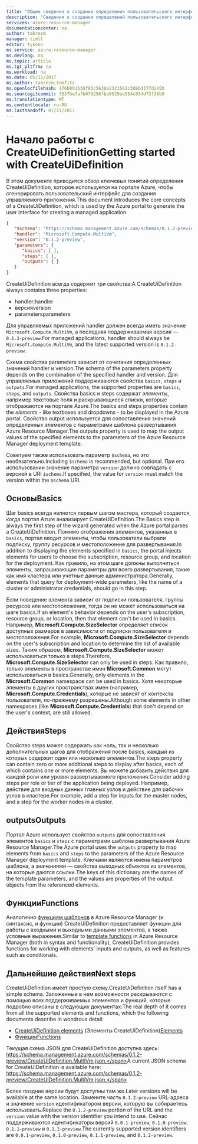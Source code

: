 ```yaml
---
title: "Общие сведения о создании определения пользовательского интерфейса для управляемых приложений Azure | Документация Майкрософт"
description: "Сведения о создании определений пользовательского интерфейса для управляемых приложений Azure"
services: azure-resource-manager
documentationcenter: na
author: tabrezm
manager: timlt
editor: tysonn
ms.service: azure-resource-manager
ms.devlang: na
ms.topic: article
ms.tgt_pltfrm: na
ms.workload: na
ms.date: 05/11/2017
ms.author: tabrezm;tomfitz
ms.openlocfilehash: 176b891538f85c5638a2321561c3d8bd377d245b
ms.sourcegitcommit: f537befafb079256fba0529ee554c034d73f36b0
ms.translationtype: MT
ms.contentlocale: ru-RU
ms.lasthandoff: 07/11/2017
---
```

# <a name="getting-started-with-createuidefinition"></a><span data-ttu-id="2b4db-103">Начало работы с CreateUiDefinition</span><span class="sxs-lookup"><span data-stu-id="2b4db-103">Getting started with CreateUiDefinition</span></span>
<span data-ttu-id="2b4db-104">В этом документе приводится обзор ключевых понятий определения CreateUiDefinition, которое используется на портале Azure, чтобы сгенерировать пользовательский интерфейс для создания управляемого приложения.</span><span class="sxs-lookup"><span data-stu-id="2b4db-104">This document introduces the core concepts of a CreateUiDefinition, which is used by the Azure portal to generate the user interface for creating a managed application.</span></span>

```json
{
   "$schema": "https://schema.management.azure.com/schemas/0.1.2-preview/CreateUIDefinition.MultiVm.json",
   "handler": "Microsoft.Compute.MultiVm",
   "version": "0.1.2-preview",
   "parameters": {
      "basics": [ ],
      "steps": [ ],
      "outputs": { }
   }
}
```

<span data-ttu-id="2b4db-105">CreateUiDefinition всегда содержит три свойства:</span><span class="sxs-lookup"><span data-stu-id="2b4db-105">A CreateUiDefinition always contains three properties:</span></span> 

* <span data-ttu-id="2b4db-106">handler;</span><span class="sxs-lookup"><span data-stu-id="2b4db-106">handler</span></span>
* <span data-ttu-id="2b4db-107">версия</span><span class="sxs-lookup"><span data-stu-id="2b4db-107">version</span></span>
* <span data-ttu-id="2b4db-108">parameters</span><span class="sxs-lookup"><span data-stu-id="2b4db-108">parameters</span></span>

<span data-ttu-id="2b4db-109">Для управляемых приложений handler должен всегда иметь значение `Microsoft.Compute.MultiVm`, а последняя поддерживаемая версия — `0.1.2-preview`.</span><span class="sxs-lookup"><span data-stu-id="2b4db-109">For managed applications, handler should always be `Microsoft.Compute.MultiVm`, and the latest supported version is `0.1.2-preview`.</span></span>

<span data-ttu-id="2b4db-110">Схема свойства parameters зависит от сочетания определенных значений handler и version.</span><span class="sxs-lookup"><span data-stu-id="2b4db-110">The schema of the parameters property depends on the combination of the specified handler and version.</span></span> <span data-ttu-id="2b4db-111">Для управляемых приложений поддерживаются свойства `basics`, `steps` и `outputs`.</span><span class="sxs-lookup"><span data-stu-id="2b4db-111">For managed applications, the supported properties are `basics`, `steps`, and `outputs`.</span></span> <span data-ttu-id="2b4db-112">Свойства basics и steps содержат _элементы_, например текстовые поля и раскрывающиеся списки, которые отображаются на портале Azure.</span><span class="sxs-lookup"><span data-stu-id="2b4db-112">The basics and steps properties contain the _elements_ - like textboxes and dropdowns - to be displayed in the Azure portal.</span></span> <span data-ttu-id="2b4db-113">Свойство output используется для сопоставления значений определенных элементов с параметрами шаблона развертывания Azure Resource Manager.</span><span class="sxs-lookup"><span data-stu-id="2b4db-113">The outputs property is used to map the output values of the specified elements to the parameters of the Azure Resource Manager deployment template.</span></span>

<span data-ttu-id="2b4db-114">Советуем также использовать параметр `$schema`, но это необязательно.</span><span class="sxs-lookup"><span data-stu-id="2b4db-114">Including `$schema` is recommended, but optional.</span></span> <span data-ttu-id="2b4db-115">При его использовании значение параметра `version` должно совпадать с версией в URI `$schema`.</span><span class="sxs-lookup"><span data-stu-id="2b4db-115">If specified, the value for `version` must match the version within the `$schema` URI.</span></span>

## <a name="basics"></a><span data-ttu-id="2b4db-116">Основы</span><span class="sxs-lookup"><span data-stu-id="2b4db-116">Basics</span></span>
<span data-ttu-id="2b4db-117">Шаг basics всегда является первым шагом мастера, который создается, когда портал Azure анализирует CreateUiDefinition.</span><span class="sxs-lookup"><span data-stu-id="2b4db-117">The Basics step is always the first step of the wizard generated when the Azure portal parses a CreateUiDefinition.</span></span> <span data-ttu-id="2b4db-118">Помимо отображения элементов, указанных в `basics`, портал вводит элементы, чтобы пользователи выбрали подписку, группу ресурсов и местоположение для развертывания.</span><span class="sxs-lookup"><span data-stu-id="2b4db-118">In addition to displaying the elements specified in `basics`, the portal injects elements for users to choose the subscription, resource group, and location for the deployment.</span></span> <span data-ttu-id="2b4db-119">Как правило, на этом шаге должны выполняться элементы, запрашивающие параметры для всего развертывания, такие как имя кластера или учетные данные администратора.</span><span class="sxs-lookup"><span data-stu-id="2b4db-119">Generally, elements that query for deployment-wide parameters, like the name of a cluster or administrator credentials, should go in this step.</span></span>

<span data-ttu-id="2b4db-120">Если поведение элемента зависит от подписки пользователя, группы ресурсов или местоположения, тогда он не может использоваться на шаге basics.</span><span class="sxs-lookup"><span data-stu-id="2b4db-120">If an element's behavior depends on the user's subscription, resource group, or location, then that element can't be used in basics.</span></span> <span data-ttu-id="2b4db-121">Например, **Microsoft.Compute.SizeSelector** определяет список доступных размеров в зависимости от подписки пользователя и местоположения.</span><span class="sxs-lookup"><span data-stu-id="2b4db-121">For example, **Microsoft.Compute.SizeSelector** depends on the user's subscription and location to determine the list of available sizes.</span></span> <span data-ttu-id="2b4db-122">Таким образом, **Microsoft.Compute.SizeSelector** может использоваться только в steps.</span><span class="sxs-lookup"><span data-stu-id="2b4db-122">Therefore, **Microsoft.Compute.SizeSelector** can only be used in steps.</span></span> <span data-ttu-id="2b4db-123">Как правило, только элементы в пространстве имен **Microsoft.Common** могут использоваться в basics.</span><span class="sxs-lookup"><span data-stu-id="2b4db-123">Generally, only elements in the **Microsoft.Common** namespace can be used in basics.</span></span> <span data-ttu-id="2b4db-124">Хотя некоторые элементы в других пространствах имен (например, **Microsoft.Compute.Credentials**), которые не зависят от контекста пользователя, по-прежнему разрешены.</span><span class="sxs-lookup"><span data-stu-id="2b4db-124">Although some elements in other namespaces (like **Microsoft.Compute.Credentials**) that don't depend on the user's context, are still allowed.</span></span>

## <a name="steps"></a><span data-ttu-id="2b4db-125">Действия</span><span class="sxs-lookup"><span data-stu-id="2b4db-125">Steps</span></span>
<span data-ttu-id="2b4db-126">Свойство steps может содержать как ноль, так и несколько дополнительных шагов для отображения после basics, каждый из которых содержит один или несколько элементов.</span><span class="sxs-lookup"><span data-stu-id="2b4db-126">The steps property can contain zero or more additional steps to display after basics, each of which contains one or more elements.</span></span> <span data-ttu-id="2b4db-127">Вы можете добавить действия для каждой роли или уровня развертываемого приложения.</span><span class="sxs-lookup"><span data-stu-id="2b4db-127">Consider adding steps per role or tier of the application being deployed.</span></span> <span data-ttu-id="2b4db-128">Например, действие для входных данных главных узлов и действие для рабочих узлов в кластере.</span><span class="sxs-lookup"><span data-stu-id="2b4db-128">For example, add a step for inputs for the master nodes, and a step for the worker nodes in a cluster.</span></span>

## <a name="outputs"></a><span data-ttu-id="2b4db-129">outputs</span><span class="sxs-lookup"><span data-stu-id="2b4db-129">Outputs</span></span>
<span data-ttu-id="2b4db-130">Портал Azure использует свойство `outputs` для сопоставления элементов `basics` и `steps` с параметрами шаблона развертывания Azure Resource Manager.</span><span class="sxs-lookup"><span data-stu-id="2b4db-130">The Azure portal uses the `outputs` property to map elements from `basics` and `steps` to the parameters of the Azure Resource Manager deployment template.</span></span> <span data-ttu-id="2b4db-131">Ключами являются имена параметров шаблона, а значениями — свойства выходных объектов из элементов, на которые даются ссылки.</span><span class="sxs-lookup"><span data-stu-id="2b4db-131">The keys of this dictionary are the names of the template parameters, and the values are properties of the output objects from the referenced elements.</span></span>

## <a name="functions"></a><span data-ttu-id="2b4db-132">Функции</span><span class="sxs-lookup"><span data-stu-id="2b4db-132">Functions</span></span>
<span data-ttu-id="2b4db-133">Аналогично [функциям шаблонов](resource-group-template-functions.md) в Azure Resource Manager (и синтаксис, и функции) CreateUiDefinition предоставляет функции для работы с входными и выходными данными элементов, а также условные выражения.</span><span class="sxs-lookup"><span data-stu-id="2b4db-133">Similar to [template functions](resource-group-template-functions.md) in Azure Resource Manager (both in syntax and functionality), CreateUiDefinition provides functions for working with elements' inputs and outputs, as well as features such as conditionals.</span></span>

## <a name="next-steps"></a><span data-ttu-id="2b4db-134">Дальнейшие действия</span><span class="sxs-lookup"><span data-stu-id="2b4db-134">Next steps</span></span>
<span data-ttu-id="2b4db-135">CreateUiDefinition имеет простую схему.</span><span class="sxs-lookup"><span data-stu-id="2b4db-135">CreateUiDefinition itself has a simple schema.</span></span> <span data-ttu-id="2b4db-136">Заложенные в нем возможности раскрываются с помощью всех поддерживаемых элементов и функций, которые подробно описаны в следующих документах:</span><span class="sxs-lookup"><span data-stu-id="2b4db-136">The real depth of it comes from all the supported elements and functions, which the following documents describe in wondrous detail:</span></span>

- <span data-ttu-id="2b4db-137">[CreateUiDefinition elements](managed-application-createuidefinition-elements.md) (Элементы CreateUiDefinition)</span><span class="sxs-lookup"><span data-stu-id="2b4db-137">[Elements](managed-application-createuidefinition-elements.md)</span></span>
- [<span data-ttu-id="2b4db-138">Функции</span><span class="sxs-lookup"><span data-stu-id="2b4db-138">Functions</span></span>](managed-application-createuidefinition-functions.md)

<span data-ttu-id="2b4db-139">Текущая схема JSON для CreateUiDefinition доступна здесь: https://schema.management.azure.com/schemas/0.1.2-preview/CreateUIDefinition.MultiVm.json.</span><span class="sxs-lookup"><span data-stu-id="2b4db-139">A current JSON schema for CreateUiDefinition is available here: https://schema.management.azure.com/schemas/0.1.2-preview/CreateUIDefinition.MultiVm.json.</span></span> 

<span data-ttu-id="2b4db-140">Более поздние версии будут доступны там же.</span><span class="sxs-lookup"><span data-stu-id="2b4db-140">Later versions will be available at the same location.</span></span> <span data-ttu-id="2b4db-141">Замените часть `0.1.2-preview` URL-адреса и значение `version` идентификатором версии, которую вы собираетесь использовать.</span><span class="sxs-lookup"><span data-stu-id="2b4db-141">Replace the `0.1.2-preview` portion of the URL and the `version` value with the version identifier you intend to use.</span></span> <span data-ttu-id="2b4db-142">Сейчас поддерживаются идентификаторы версий `0.0.1-preview`, `0.1.0-preview`, `0.1.1-preview` и `0.1.2-preview`.</span><span class="sxs-lookup"><span data-stu-id="2b4db-142">The currently supported version identifiers are `0.0.1-preview`, `0.1.0-preview`, `0.1.1-preview`, and `0.1.2-preview`.</span></span>